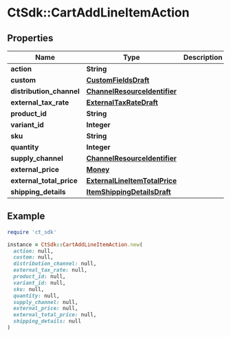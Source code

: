 # CtSdk::CartAddLineItemAction

## Properties

| Name | Type | Description | Notes |
| ---- | ---- | ----------- | ----- |
| **action** | **String** |  |  |
| **custom** | [**CustomFieldsDraft**](CustomFieldsDraft.md) |  | [optional] |
| **distribution_channel** | [**ChannelResourceIdentifier**](ChannelResourceIdentifier.md) |  | [optional] |
| **external_tax_rate** | [**ExternalTaxRateDraft**](ExternalTaxRateDraft.md) |  | [optional] |
| **product_id** | **String** |  | [optional] |
| **variant_id** | **Integer** |  | [optional] |
| **sku** | **String** |  | [optional] |
| **quantity** | **Integer** |  | [optional] |
| **supply_channel** | [**ChannelResourceIdentifier**](ChannelResourceIdentifier.md) |  | [optional] |
| **external_price** | [**Money**](Money.md) |  | [optional] |
| **external_total_price** | [**ExternalLineItemTotalPrice**](ExternalLineItemTotalPrice.md) |  | [optional] |
| **shipping_details** | [**ItemShippingDetailsDraft**](ItemShippingDetailsDraft.md) |  | [optional] |

## Example

```ruby
require 'ct_sdk'

instance = CtSdk::CartAddLineItemAction.new(
  action: null,
  custom: null,
  distribution_channel: null,
  external_tax_rate: null,
  product_id: null,
  variant_id: null,
  sku: null,
  quantity: null,
  supply_channel: null,
  external_price: null,
  external_total_price: null,
  shipping_details: null
)
```

